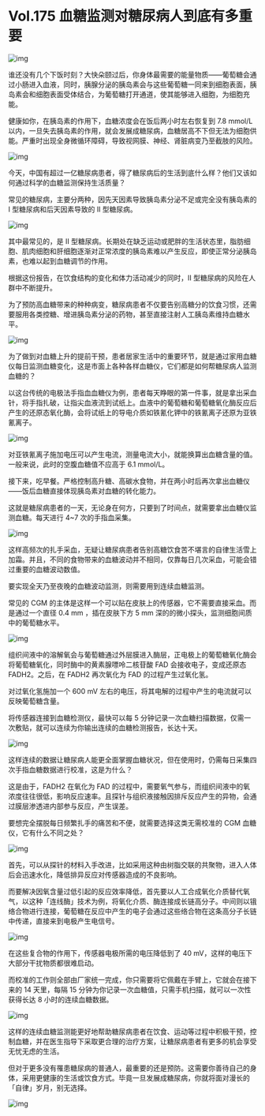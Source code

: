 # Vol.175 血糖监测对糖尿病人到底有多重要

![img](https://cdn.jsdelivr.net/gh/just-prog/static/img/202108151115523.png)

谁还没有几个下饭时刻？大快朵颐过后，你身体最需要的能量物质——葡萄糖会通过小肠进入血液，同时，胰腺分泌的胰岛素会与这些葡萄糖一同来到细胞表面，胰岛素会和细胞表面受体结合，为葡萄糖打开通道，使其能够进入细胞，为细胞充能。

健康如你，在胰岛素的作用下，血糖浓度会在饭后两小时左右恢复到 7.8 mmol/L 以内，一旦失去胰岛素的作用，就会发展成糖尿病，血糖居高不下但无法为细胞供能。严重时出现全身微循环障碍，导致视网膜、神经、肾脏病变乃至截肢的风险。

![img](https://cdn.jsdelivr.net/gh/just-prog/static/img/202108151115747.gif)

今天，中国有超过一亿糖尿病患者，得了糖尿病后的生活到底什么样？他们又该如何通过科学的血糖监测保持生活质量？

常见的糖尿病，主要分两种，因先天因素导致胰岛素分泌不足或完全没有胰岛素的 I 型糖尿病和后天因素导致的 II 型糖尿病。

![img](https://cdn.jsdelivr.net/gh/just-prog/static/img/202108151115597.png)



其中最常见的，是 II 型糖尿病。长期处在缺乏运动或肥胖的生活状态里，脂肪细胞、肌肉细胞和肝细胞逐渐对正常浓度的胰岛素难以产生反应，即使正常分泌胰岛素，也难以起到血糖调节的作用。

根据这份报告，在饮食结构的变化和体力活动减少的同时，II 型糖尿病的风险在人群中不断提升。

为了预防高血糖带来的种种病变，糖尿病患者不仅要告别高糖分的饮食习惯，还需要服用各类控糖、增进胰岛素分泌的药物，甚至直接注射人工胰岛素维持血糖水平。

![img](https://cdn.jsdelivr.net/gh/just-prog/static/img/202108151115307.gif)

为了做到对血糖上升的提前干预，患者居家生活中的重要环节，就是通过家用血糖仪每日监测血糖变化，这是市面上各种各样血糖仪，它们都是如何帮糖尿病人监测血糖的？

以这台传统的电极法手指血血糖仪为例，患者每天睁眼的第一件事，就是拿出采血针，将手指扎破，让指尖血液流到试纸上。血液中的葡萄糖和葡萄糖氧化酶反应后产生的还原态氧化酶，会将试纸上的导电介质如铁氰化钾中的铁氰离子还原为亚铁氰离子。

![img](https://cdn.jsdelivr.net/gh/just-prog/static/img/202108151115104.gif)

对亚铁氰离子施加电压可以产生电流，测量电流大小，就能换算出血糖含量的值。一般来说，此时的空腹血糖值不应高于 6.1 mmol/L。

接下来，吃早餐。严格控制高升糖、高碳水食物，并在两小时后再次拿出血糖仪——饭后血糖直接体现胰岛素对血糖的转化能力。

这就是糖尿病患者的一天，无论身在何方，只要到了时间点，就需要拿出血糖仪监测血糖。每天进行 4~7 次的手指血采集。

![img](https://cdn.jsdelivr.net/gh/just-prog/static/img/202108151115786.gif)

这样高频次的扎手采血，无疑让糖尿病患者告别高糖饮食苦不堪言的自律生活雪上加霜。并且，不同的食物带来的血糖波动并不相同，仅靠每日几次采血，可能会错过重要的血糖波动数值。

要实现全天乃至夜晚的血糖波动监测，则需要用到连续血糖监测。

常见的 CGM 的主体是这样一个可以贴在皮肤上的传感器，它不需要直接采血。而是通过一个直径 0.4 mm ，插在皮肤下方 5 mm 深的的微小探头，监测细胞间质中的葡萄糖水平。

![img](https://cdn.jsdelivr.net/gh/just-prog/static/img/202108151115463.gif)

组织间液中的溶解氧会与葡萄糖通过外层膜进入酶层，正电极上的葡萄糖氧化酶会将葡萄糖氧化，同时酶中的黄素腺嘌呤二核苷酸 FAD 会接收电子，变成还原态 FADH2。之后，在 FADH2 再次氧化为 FAD 的过程产生过氧化氢。

对过氧化氢施加一个 600 mV 左右的电压，将其电解的过程中产生的电流就可以反映葡萄糖含量。

将传感器连接到血糖检测仪，最快可以每 5 分钟记录一次血糖扫描数据，仅需一次敷贴，就可以连续为你输出连续的血糖检测报告，长达十天。

![img](https://cdn.jsdelivr.net/gh/just-prog/static/img/202108151115769.gif)



这样连续的数据让糖尿病人能更全面掌握血糖状况，但在使用时，仍需每日采集四次手指血糖数据进行校准，这是为什么？

这是由于，FADH2 在氧化为 FAD 的过程中，需要氧气参与，而组织间液中的氧浓度往往很低，影响反应速率。且探针与组织液接触因排斥反应产生的异物，会通过膜层渗透进内部参与反应，产生误差。

要想完全摆脱每日频繁扎手的痛苦和不便，就需要选择这类无需校准的 CGM 血糖仪，它有什么不同之处？

![img](https://cdn.jsdelivr.net/gh/just-prog/static/img/202108151115070.gif)



首先，可以从探针的材料入手改进，比如采用这种由树脂交联的共聚物，进入人体后会迅速水化，降低排异反应对传感器造成的不良影响。

而要解决因氧含量过低引起的反应效率降低，首先要以人工合成氧化介质替代氧气，以这种「连线酶」技术为例，将氧化介质、酶连接成长链高分子。中间则以锇络合物进行连接，葡萄糖在反应中产生的电子会通过这些络合物在这条高分子长链中传递，直接来到电极产生电信号。

![img](https://cdn.jsdelivr.net/gh/just-prog/static/img/202108151115817.gif)

在这些复合物的作用下，传感器电极所需的电压降低到了 40 mV，这样的电压下大部分干扰物质都很难启动。



而校准的工作则全部由厂家统一完成，你只需要将它佩戴在手臂上，它就会在接下来的 14 天里，每隔 15 分钟为你记录一次血糖值，只需手机扫描，就可以一次性获得长达 8 小时的连续血糖数据。

![img](https://cdn.jsdelivr.net/gh/just-prog/static/img/202108151114637.gif)

这样的连续血糖监测能更好地帮助糖尿病患者在饮食、运动等过程中积极干预，控制血糖，并在医生指导下采取更合理的治疗方案，让糖尿病患者有更多的机会享受无忧无虑的生活。

但对于更多没有罹患糖尿病的普通人，最重要的还是预防。这需要你善待自己的身体，采用更健康的生活或饮食方式。毕竟一旦发展成糖尿病，你就将面对漫长的「自律」岁月，别无选择。

![img](https://cdn.jsdelivr.net/gh/just-prog/static/img/202108151115214.gif)